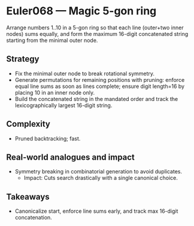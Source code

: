 # Euler068 — Magic 5-gon ring

Arrange numbers 1..10 in a 5-gon ring so that each line (outer+two inner nodes) sums equally, and form the maximum 16-digit concatenated string starting from the minimal outer node.

## Strategy

- Fix the minimal outer node to break rotational symmetry.
- Generate permutations for remaining positions with pruning: enforce equal line sums as soon as lines complete; ensure digit length=16 by placing 10 in an inner node only.
- Build the concatenated string in the mandated order and track the lexicographically largest 16-digit string.

## Complexity
- Pruned backtracking; fast.

## Real-world analogues and impact
- Symmetry breaking in combinatorial generation to avoid duplicates.
  - Impact: Cuts search drastically with a single canonical choice.

## Takeaways
- Canonicalize start, enforce line sums early, and track max 16-digit concatenation.
